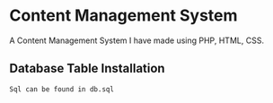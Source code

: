 # Content Management System

A Content Management System I have made using PHP, HTML, CSS.

## Database Table Installation

```bash
Sql can be found in db.sql
```
